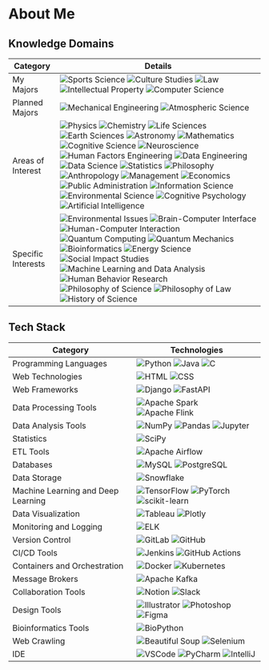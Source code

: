 # About Me

## Knowledge Domains

| **Category**        | **Details**                                      |
|---------------------|--------------------------------------------------|
| My Majors      | ![Sports Science](https://img.shields.io/badge/Sports%20Science-A8E1DB?style=flat-square) ![Culture Studies](https://img.shields.io/badge/Culture%20Studies-A8E1DB?style=flat-square) ![Law](https://img.shields.io/badge/Law-A8E1DB?style=flat-square) ![Intellectual Property](https://img.shields.io/badge/Intellectual%20Property-A8E1DB?style=flat-square) ![Computer Science](https://img.shields.io/badge/Computer%20Science-A8E1DB?style=flat-square) |
| Planned Majors      | ![Mechanical Engineering](https://img.shields.io/badge/Mechanical%20Engineering-130613?style=flat-square) ![Atmospheric Science](https://img.shields.io/badge/Atmospheric%20Science-130613?style=flat-square) |
| Areas of Interest   | ![Physics](https://img.shields.io/badge/Physics-FFFFFF?style=flat-square&logo=data:image/png;base64,iVBORw0KGgoAAAANSUhEUgAAAAEAAAABCAQAAAC1HAwCAAAAC0lEQVR42mNkYAAAAAYAAjCB0C8AAAAASUVORK5CYII=) ![Chemistry](https://img.shields.io/badge/Chemistry-FFFFFF?style=flat-square&logo=data:image/png;base64,iVBORw0KGgoAAAANSUhEUgAAAAEAAAABCAQAAAC1HAwCAAAAC0lEQVR42mNkYAAAAAYAAjCB0C8AAAAASUVORK5CYII=) ![Life Sciences](https://img.shields.io/badge/Life%20Sciences-FFFFFF?style=flat-square&logo=data:image/png;base64,iVBORw0KGgoAAAANSUhEUgAAAAEAAAABCAQAAAC1HAwCAAAAC0lEQVR42mNkYAAAAAYAAjCB0C8AAAAASUVORK5CYII=) ![Earth Sciences](https://img.shields.io/badge/Earth%20Sciences-FFFFFF?style=flat-square&logo=data:image/png;base64,iVBORw0KGgoAAAANSUhEUgAAAAEAAAABCAQAAAC1HAwCAAAAC0lEQVR42mNkYAAAAAYAAjCB0C8AAAAASUVORK5CYII=) ![Astronomy](https://img.shields.io/badge/Astronomy-FFFFFF?style=flat-square&logo=data:image/png;base64,iVBORw0KGgoAAAANSUhEUgAAAAEAAAABCAQAAAC1HAwCAAAAC0lEQVR42mNkYAAAAAYAAjCB0C8AAAAASUVORK5CYII=) ![Mathematics](https://img.shields.io/badge/Mathematics-FFFFFF?style=flat-square&logo=data:image/png;base64,iVBORw0KGgoAAAANSUhEUgAAAAEAAAABCAQAAAC1HAwCAAAAC0lEQVR42mNkYAAAAAYAAjCB0C8AAAAASUVORK5CYII=) ![Cognitive Science](https://img.shields.io/badge/Cognitive%20Science-FFFFFF?style=flat-square&logo=data:image/png;base64,iVBORw0KGgoAAAANSUhEUgAAAAEAAAABCAQAAAC1HAwCAAAAC0lEQVR42mNkYAAAAAYAAjCB0C8AAAAASUVORK5CYII=) ![Neuroscience](https://img.shields.io/badge/Neuroscience-FFFFFF?style=flat-square&logo=data:image/png;base64,iVBORw0KGgoAAAANSUhEUgAAAAEAAAABCAQAAAC1HAwCAAAAC0lEQVR42mNkYAAAAAYAAjCB0C8AAAAASUVORK5CYII=) ![Human Factors Engineering](https://img.shields.io/badge/Human%20Factors%20Engineering-FFFFFF?style=flat-square&logo=data:image/png;base64,iVBORw0KGgoAAAANSUhEUgAAAAEAAAABCAQAAAC1HAwCAAAAC0lEQVR42mNkYAAAAAYAAjCB0C8AAAAASUVORK5CYII=) ![Data Engineering](https://img.shields.io/badge/Data%20Engineering-FFFFFF?style=flat-square&logo=data:image/png;base64,iVBORw0KGgoAAAANSUhEUgAAAAEAAAABCAQAAAC1HAwCAAAAC0lEQVR42mNkYAAAAAYAAjCB0C8AAAAASUVORK5CYII=) ![Data Science](https://img.shields.io/badge/Data%20Science-FFFFFF?style=flat-square&logo=data:image/png;base64,iVBORw0KGgoAAAANSUhEUgAAAAEAAAABCAQAAAC1HAwCAAAAC0lEQVR42mNkYAAAAAYAAjCB0C8AAAAASUVORK5CYII=) ![Statistics](https://img.shields.io/badge/Statistics-FFFFFF?style=flat-square&logo=data:image/png;base64,iVBORw0KGgoAAAANSUhEUgAAAAEAAAABCAQAAAC1HAwCAAAAC0lEQVR42mNkYAAAAAYAAjCB0C8AAAAASUVORK5CYII=) ![Philosophy](https://img.shields.io/badge/Philosophy-FFFFFF?style=flat-square&logo=data:image/png;base64,iVBORw0KGgoAAAANSUhEUgAAAAEAAAABCAQAAAC1HAwCAAAAC0lEQVR42mNkYAAAAAYAAjCB0C8AAAAASUVORK5CYII=) ![Anthropology](https://img.shields.io/badge/Anthropology-FFFFFF?style=flat-square&logo=data:image/png;base64,iVBORw0KGgoAAAANSUhEUgAAAAEAAAABCAQAAAC1HAwCAAAAC0lEQVR42mNkYAAAAAYAAjCB0C8AAAAASUVORK5CYII=) ![Management](https://img.shields.io/badge/Management-FFFFFF?style=flat-square&logo=data:image/png;base64,iVBORw0KGgoAAAANSUhEUgAAAAEAAAABCAQAAAC1HAwCAAAAC0lEQVR42mNkYAAAAAYAAjCB0C8AAAAASUVORK5CYII=) ![Economics](https://img.shields.io/badge/Economics-FFFFFF?style=flat-square&logo=data:image/png;base64,iVBORw0KGgoAAAANSUhEUgAAAAEAAAABCAQAAAC1HAwCAAAAC0lEQVR42mNkYAAAAAYAAjCB0C8AAAAASUVORK5CYII=) ![Public Administration](https://img.shields.io/badge/Public%20Administration-FFFFFF?style=flat-square&logo=data:image/png;base64,iVBORw0KGgoAAAANSUhEUgAAAAEAAAABCAQAAAC1HAwCAAAAC0lEQVR42mNkYAAAAAYAAjCB0C8AAAAASUVORK5CYII=) ![Information Science](https://img.shields.io/badge/Information%20Science-FFFFFF?style=flat-square&logo=data:image/png;base64,iVBORw0KGgoAAAANSUhEUgAAAAEAAAABCAQAAAC1HAwCAAAAC0lEQVR42mNkYAAAAAYAAjCB0C8AAAAASUVORK5CYII=) ![Environmental Science](https://img.shields.io/badge/Environmental%20Science-FFFFFF?style=flat-square&logo=data:image/png;base64,iVBORw0KGgoAAAANSUhEUgAAAAEAAAABCAQAAAC1HAwCAAAAC0lEQVR42mNkYAAAAAYAAjCB0C8AAAAASUVORK5CYII=) ![Cognitive Psychology](https://img.shields.io/badge/Cognitive%20Psychology-FFFFFF?style=flat-square&logo=data:image/png;base64,iVBORw0KGgoAAAANSUhEUgAAAAEAAAABCAQAAAC1HAwCAAAAC0lEQVR42mNkYAAAAAYAAjCB0C8AAAAASUVORK5CYII=) ![Artificial Intelligence](https://img.shields.io/badge/Artificial%20Intelligence-FFFFFF?style=flat-square&logo=data:image/png;base64,iVBORw0KGgoAAAANSUhEUgAAAAEAAAABCAQAAAC1HAwCAAAAC0lEQVR42mNkYAAAAAYAAjCB0C8AAAAASUVORK5CYII=) |
| Specific Interests  | ![Environmental Issues](https://img.shields.io/badge/Environmental%20Issues-FFFFFF?style=flat-square&logo=data:image/png;base64,iVBORw0KGgoAAAANSUhEUgAAAAEAAAABCAQAAAC1HAwCAAAAC0lEQVR42mNkYAAAAAYAAjCB0C8AAAAASUVORK5CYII=) ![Brain-Computer Interface](https://img.shields.io/badge/Brain--Computer%20Interface-FFFFFF?style=flat-square&logo=data:image/png;base64,iVBORw0KGgoAAAANSUhEUgAAAAEAAAABCAQAAAC1HAwCAAAAC0lEQVR42mNkYAAAAAYAAjCB0C8AAAAASUVORK5CYII=) ![Human-Computer Interaction](https://img.shields.io/badge/Human--Computer%20Interaction-FFFFFF?style=flat-square&logo=data:image/png;base64,iVBORw0KGgoAAAANSUhEUgAAAAEAAAABCAQAAAC1HAwCAAAAC0lEQVR42mNkYAAAAAYAAjCB0C8AAAAASUVORK5CYII=) ![Quantum Computing](https://img.shields.io/badge/Quantum%20Computing-FFFFFF?style=flat-square&logo=data:image/png;base64,iVBORw0KGgoAAAANSUhEUgAAAAEAAAABCAQAAAC1HAwCAAAAC0lEQVR42mNkYAAAAAYAAjCB0C8AAAAASUVORK5CYII=) ![Quantum Mechanics](https://img.shields.io/badge/Quantum%20Mechanics-FFFFFF?style=flat-square&logo=data:image/png;base64,iVBORw0KGgoAAAANSUhEUgAAAAEAAAABCAQAAAC1HAwCAAAAC0lEQVR42mNkYAAAAAYAAjCB0C8AAAAASUVORK5CYII=) ![Bioinformatics](https://img.shields.io/badge/Bioinformatics-FFFFFF?style=flat-square&logo=data:image/png;base64,iVBORw0KGgoAAAANSUhEUgAAAAEAAAABCAQAAAC1HAwCAAAAC0lEQVR42mNkYAAAAAYAAjCB0C8AAAAASUVORK5CYII=) ![Energy Science](https://img.shields.io/badge/Energy%20Science-FFFFFF?style=flat-square&logo=data:image/png;base64,iVBORw0KGgoAAAANSUhEUgAAAAEAAAABCAQAAAC1HAwCAAAAC0lEQVR42mNkYAAAAAYAAjCB0C8AAAAASUVORK5CYII=) ![Social Impact Studies](https://img.shields.io/badge/Social%20Impact%20Studies-FFFFFF?style=flat-square&logo=data:image/png;base64,iVBORw0KGgoAAAANSUhEUgAAAAEAAAABCAQAAAC1HAwCAAAAC0lEQVR42mNkYAAAAAYAAjCB0C8AAAAASUVORK5CYII=) ![Machine Learning and Data Analysis](https://img.shields.io/badge/Machine%20Learning%20and%20Data%20Analysis-FFFFFF?style=flat-square&logo=data:image/png;base64,iVBORw0KGgoAAAANSUhEUgAAAAEAAAABCAQAAAC1HAwCAAAAC0lEQVR42mNkYAAAAAYAAjCB0C8AAAAASUVORK5CYII=) ![Human Behavior Research](https://img.shields.io/badge/Human%20Behavior%20Research-FFFFFF?style=flat-square&logo=data:image/png;base64,iVBORw0KGgoAAAANSUhEUgAAAAEAAAABCAQAAAC1HAwCAAAAC0lEQVR42mNkYAAAAAYAAjCB0C8AAAAASUVORK5CYII=) ![Philosophy of Science](https://img.shields.io/badge/Philosophy%20of%20Science-FFFFFF?style=flat-square&logo=data:image/png;base64,iVBORw0KGgoAAAANSUhEUgAAAAEAAAABCAQAAAC1HAwCAAAAC0lEQVR42mNkYAAAAAYAAjCB0C8AAAAASUVORK5CYII=) ![Philosophy of Law](https://img.shields.io/badge/Philosophy%20of%20Law-FFFFFF?style=flat-square&logo=data:image/png;base64,iVBORw0KGgoAAAANSUhEUgAAAAEAAAABCAQAAAC1HAwCAAAAC0lEQVR42mNkYAAAAAYAAjCB0C8AAAAASUVORK5CYII=) ![History of Science](https://img.shields.io/badge/History%20of%20Science-FFFFFF?style=flat-square&logo=data:image/png;base64,iVBORw0KGgoAAAANSUhEUgAAAAEAAAABCAQAAAC1HAwCAAAAC0lEQVR42mNkYAAAAAYAAjCB0C8AAAAASUVORK5CYII=) |


## Tech Stack

| **Category**                     | **Technologies**                                  |
|----------------------------------|--------------------------------------------------|
| Programming Languages            | ![Python](https://img.shields.io/badge/Python-3EB489?style=flat-square&logo=Python&logoColor=white) ![Java](https://img.shields.io/badge/Java-8E44AD?style=flat-square&logo=Java&logoColor=white) ![C](https://img.shields.io/badge/C-8E44AD?style=flat-square&logo=C&logoColor=white) |
| Web Technologies                 | ![HTML](https://img.shields.io/badge/HTML-FFFFFF?style=flat-square&logo=HTML5&logoColor=black) ![CSS](https://img.shields.io/badge/CSS-FFFFFF?style=flat-square&logo=CSS3&logoColor=black) |
| Web Frameworks                   | ![Django](https://img.shields.io/badge/Django-3EB489?style=flat-square&logo=Django&logoColor=white) ![FastAPI](https://img.shields.io/badge/FastAPI-3EB489?style=flat-square&logo=FastAPI&logoColor=white) |
| Data Processing Tools            | ![Apache Spark](https://img.shields.io/badge/Apache%20Spark-3EB489?style=flat-square&logo=Apache-Spark&logoColor=white) ![Apache Flink](https://img.shields.io/badge/Apache%20Flink-8E44AD?style=flat-square&logo=Apache-Flink&logoColor=white) |
| Data Analysis Tools              | ![NumPy](https://img.shields.io/badge/NumPy-3EB489?style=flat-square&logo=NumPy&logoColor=white) ![Pandas](https://img.shields.io/badge/Pandas-3EB489?style=flat-square&logo=Pandas&logoColor=white) ![Jupyter](https://img.shields.io/badge/Jupyter-3EB489?style=flat-square&logo=Jupyter&logoColor=white) |
| Statistics                       | ![SciPy](https://img.shields.io/badge/SciPy-3EB489?style=flat-square&logo=SciPy&logoColor=white) |
| ETL Tools                        | ![Apache Airflow](https://img.shields.io/badge/Apache%20Airflow-3EB489?style=flat-square&logo=Apache-Airflow&logoColor=white) |
| Databases                        | ![MySQL](https://img.shields.io/badge/MySQL-3EB489?style=flat-square&logo=MySQL&logoColor=white) ![PostgreSQL](https://img.shields.io/badge/PostgreSQL-3EB489?style=flat-square&logo=PostgreSQL&logoColor=white) |
| Data Storage                     | ![Snowflake](https://img.shields.io/badge/Snowflake-8E44AD?style=flat-square&logo=Snowflake&logoColor=white) |
| Machine Learning and Deep Learning | ![TensorFlow](https://img.shields.io/badge/TensorFlow-3EB489?style=flat-square&logo=TensorFlow&logoColor=white) ![PyTorch](https://img.shields.io/badge/PyTorch-3EB489?style=flat-square&logo=PyTorch&logoColor=white) ![scikit-learn](https://img.shields.io/badge/scikit--learn-3EB489?style=flat-square&logo=scikit-learn&logoColor=white) 
| Data Visualization               | ![Tableau](https://img.shields.io/badge/Tableau-3EB489?style=flat-square&logo=Tableau&logoColor=white) ![Plotly](https://img.shields.io/badge/Plotly-3EB489?style=flat-square&logo=Plotly&logoColor=white) |
| Monitoring and Logging           | ![ELK](https://img.shields.io/badge/ELK-3EB489?style=flat-square&logo=Elastic-Stack&logoColor=white) |
| Version Control                  | ![GitLab](https://img.shields.io/badge/GitLab-3EB489?style=flat-square&logo=GitLab&logoColor=white) ![GitHub](https://img.shields.io/badge/GitHub-3EB489?style=flat-square&logo=GitHub&logoColor=white) |
| CI/CD Tools                      | ![Jenkins](https://img.shields.io/badge/Jenkins-8E44AD?style=flat-square&logo=Jenkins&logoColor=white) ![GitHub Actions](https://img.shields.io/badge/GitHub%20Actions-8E44AD?style=flat-square&logo=GitHub-Actions&logoColor=white) |
| Containers and Orchestration     | ![Docker](https://img.shields.io/badge/Docker-3EB489?style=flat-square&logo=Docker&logoColor=white) ![Kubernetes](https://img.shields.io/badge/Kubernetes-3EB489?style=flat-square&logo=Kubernetes&logoColor=white) |
| Message Brokers                  | ![Apache Kafka](https://img.shields.io/badge/Apache%20Kafka-3EB489?style=flat-square&logo=Apache-Kafka&logoColor=white) |
| Collaboration Tools              | ![Notion](https://img.shields.io/badge/Notion-FFFFFF?style=flat-square&logo=Notion&logoColor=black) ![Slack](https://img.shields.io/badge/Slack-FFFFFF?style=flat-square&logo=Slack&logoColor=black) |
| Design Tools                     | ![Illustrator](https://img.shields.io/badge/Illustrator-FFFFFF?style=flat-square&logo=Adobe-Illustrator&logoColor=black) ![Photoshop](https://img.shields.io/badge/Photoshop-FFFFFF?style=flat-square&logo=Adobe-Photoshop&logoColor=black) ![Figma](https://img.shields.io/badge/Figma-FFFFFF?style=flat-square&logo=Figma&logoColor=black) |
| Bioinformatics Tools             | ![BioPython](https://img.shields.io/badge/BioPython-3EB489?style=flat-square&logo=Biopython&logoColor=white) |
| Web Crawling                     | ![Beautiful Soup](https://img.shields.io/badge/Beautiful%20Soup-3EB489?style=flat-square) ![Selenium](https://img.shields.io/badge/Selenium-3EB489?style=flat-square&logo=Selenium&logoColor=white) |
| IDE                              | ![VSCode](https://img.shields.io/badge/VSCode-FFFFFF?style=flat-square&logo=Visual-Studio-Code&logoColor=black) ![PyCharm](https://img.shields.io/badge/PyCharm-FFFFFF?style=flat-square&logo=PyCharm&logoColor=black) ![IntelliJ](https://img.shields.io/badge/IntelliJ-FFFFFF?style=flat-square&logo=IntelliJ-IDEA&logoColor=black) |